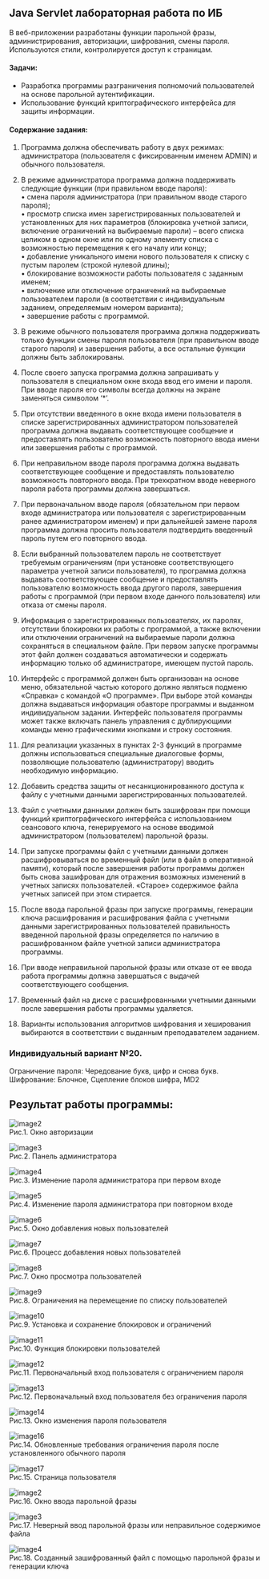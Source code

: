 ## Java Servlet лабораторная работа по ИБ

В веб-приложении разработаны функции парольной фразы, администрирования, авторизации, шифрования, смены пароля. Используются стили, контролируется доступ к страницам.

#### Задачи: 
- Разработка программы разграничения полномочий пользователей на основе парольной аутентификации.
- Использование функций криптографического интерфейса для защиты информации.

#### Содержание задания:
1. Программа должна обеспечивать работу в двух режимах: администратора
(пользователя с фиксированным именем ADMIN) и обычного пользователя.

2. В режиме администратора программа должна поддерживать следующие функции (при правильном вводе пароля): <br />
•	смена пароля администратора (при правильном вводе старого пароля); <br />
•	просмотр списка имен зарегистрированных пользователей и установленных для них параметров (блокировка учетной записи, включение ограничений на выбираемые пароли) – всего списка целиком в одном окне или по одному элементу списка с возможностью перемещения к его началу или концу; <br />
•	добавление уникального имени нового пользователя к списку с пустым паролем (строкой нулевой длины); <br />
•	блокирование возможности работы пользователя с заданным именем; <br />
•	включение или отключение ограничений на выбираемые пользователем пароли (в соответствии с индивидуальным заданием, определяемым номером варианта); <br />
•	завершение работы с программой. <br />

3. В режиме обычного пользователя программа должна поддерживать только
функции смены пароля пользователя (при правильном вводе старого пароля) и
завершения работы, а все остальные функции должны быть заблокированы.

4. После своего запуска программа должна запрашивать у пользователя в
специальном окне входа ввод его имени и пароля. При вводе пароля его
символы всегда должны на экране заменяться символом ‘*’.

5. При отсутствии введенного в окне входа имени пользователя в списке
зарегистрированных администратором пользователей программа должна
выдавать соответствующее сообщение и предоставлять пользователю
возможность повторного ввода имени или завершения работы с программой.

6. При неправильном вводе пароля программа должна выдавать
соответствующее сообщение и предоставлять пользователю возможность
повторного ввода. При трехкратном вводе неверного пароля работа программы
должна завершаться.

7. При первоначальном вводе пароля (обязательном при первом входе
администратора или пользователя с зарегистрированным ранее
администратором именем) и при дальнейшей замене пароля программа должна
просить пользователя подтвердить введенный пароль путем его повторного
ввода.

8. Если выбранный пользователем пароль не соответствует требуемым
ограничениям (при установке соответствующего параметра учетной записи
пользователя), то программа должна выдавать соответствующее сообщение и
предоставлять пользователю возможность ввода другого пароля, завершения
работы с программой (при первом входе данного пользователя) или отказа от
смены пароля.

9. Информация о зарегистрированных пользователях, их паролях, отсутствии
блокировки их работы с программой, а также включении или отключении
ограничений на выбираемые пароли должна сохраняться в специальном файле.
При первом запуске программы этот файл должен создаваться автоматически и
содержать информацию только об администраторе, имеющем пустой пароль.

10. Интерфейс с программой должен быть организован на основе меню,
обязательной частью которого должно являться подменю «Справка» с командой «О программе». При выборе этой команды должна выдаваться информация обавторе программы и выданном индивидуальном задании. Интерфейс пользователя программы может также включать панель управления с дублирующими команды меню графическими кнопками и строку состояния.

11. Для реализации указанных в пунктах 2-3 функций в программе должны
использоваться специальные диалоговые формы, позволяющие пользователю
(администратору) вводить необходимую информацию.

12.	Добавить средства защиты от несанкционированного доступа к файлу с учетными данными зарегистрированных пользователей.

13.	Файл с учетными данными должен быть зашифрован при помощи функций криптографического интерфейса с использованием сеансового ключа, генерируемого на основе вводимой администратором (пользователем) парольной фразы.

14. При запуске программы файл с учетными данными должен расшифровываться во временный файл (или в файл в оперативной памяти), который после завершения работы программы должен быть снова зашифрован для отражения возможных изменений в учетных записях пользователей. «Старое» содержимое файла учетных записей при этом стирается.

15. После ввода парольной фразы при запуске программы, генерации ключа расшифрования и расшифрования файла с учетными данными зарегистрированных пользователей правильность введенной парольной фразы определяется по наличию в расшифрованном файле учетной записи администратора программы.

16. При вводе неправильной парольной фразы или отказе от ее ввода работа программы должна завершаться с выдачей соответствующего сообщения.

17. Временный файл на диске с расшифрованными учетными данными после завершения работы программы удаляется.

18. Варианты использования алгоритмов шифрования и хеширования выбираются в соответствии с выданным преподавателем заданием.


### Индивидуальный вариант №20. <br />
Ограничение пароля: Чередование букв, цифр и снова букв. <br />
Шифрование: Блочное,	Сцепление блоков шифра,	MD2 <br />



 
## Результат работы программы:

![image2](https://github.com/Duletun/servlet_Test/assets/76465730/bdb2d01a-f904-4e5d-9ffa-36c280549c54) <br />
Рис.1. Окно авторизации <br />


![image3](https://github.com/Duletun/servlet_Test/assets/76465730/4d6da4f5-5198-4ebb-a9e1-af2748317325) <br />
Рис.2. Панель администратора<br />


![image4](https://github.com/Duletun/servlet_Test/assets/76465730/5535fac5-0358-4e14-927b-f437660c20a9) <br />
Рис.3. Изменение пароля администратора при первом входе <br />


![image5](https://github.com/Duletun/servlet_Test/assets/76465730/4ce295e2-7e1a-4e39-9e99-c0cfdf34ef9b) <br />
Рис.4. Изменение пароля администратора при повторном входе <br />


![image6](https://github.com/Duletun/servlet_Test/assets/76465730/9684f9e6-f960-424d-a17a-2e10a1aeb054) <br />
Рис.5. Окно добавления новых пользователей <br />


![image7](https://github.com/Duletun/servlet_Test/assets/76465730/5805a036-77fc-421c-a48c-a06a1805cd4a) <br />
Рис.6. Процесс добавления новых пользователей <br />


![image8](https://github.com/Duletun/servlet_Test/assets/76465730/ebf9a124-197d-4c4c-b48d-f125b818f2db) <br />
Рис.7. Окно просмотра пользователей <br />


![image9](https://github.com/Duletun/servlet_Test/assets/76465730/26c5de2c-a7cc-4371-b631-e5cb927c3c05) <br />
Рис.8. Ограничения на перемещение по списку пользователей <br />


![image10](https://github.com/Duletun/servlet_Test/assets/76465730/fef8921c-8efe-433d-bb14-f9c94824f093) <br />
Рис.9. Установка и сохранение блокировок и ограничений <br />


![image11](https://github.com/Duletun/servlet_Test/assets/76465730/5b9f4c48-9230-4ef5-b312-475067e389ba) <br />
Рис.10. Функция блокировки пользователей <br />


![image12](https://github.com/Duletun/servlet_Test/assets/76465730/55cd83fe-cd46-4dbf-a05b-419bf456abc4) <br />
Рис.11. Первоначальный вход пользователя с ограничением пароля <br />


![image13](https://github.com/Duletun/servlet_Test/assets/76465730/90f54985-2853-4547-a1e8-db823c59e26d) <br />
Рис.12. Первоначальный вход пользователя без ограничения пароля <br />


![image14](https://github.com/Duletun/servlet_Test/assets/76465730/3f14328a-066a-447a-8389-e787e15fda54) <br />
Рис.13. Окно изменения пароля пользователя <br />


![image16](https://github.com/Duletun/servlet_Test/assets/76465730/d2f2054b-4bbd-4dd9-ac9e-a09a2e782d0a) <br />
Рис.14. Обновленные требования ограничения пароля после установленного обычного пароля <br />


![image17](https://github.com/Duletun/servlet_Test/assets/76465730/c7768097-1165-4f34-bbda-0dffc290e587) <br />
Рис.15. Страница пользователя <br />


![image2](https://github.com/Duletun/servlet_Test/assets/76465730/7b40a582-6e66-4b55-b17d-8c691c97f255) <br />
Рис.16. Окно ввода парольной фразы <br />


![image3](https://github.com/Duletun/servlet_Test/assets/76465730/b9bbd34a-3183-42eb-86e9-200c64dcf2bf) <br />
Рис.17. Неверный ввод парольной фразы или неправильное содержимое файла <br />


![image4](https://github.com/Duletun/servlet_Test/assets/76465730/59a3cdb2-5b3e-4893-89e8-ea7b9d516023) <br />
Рис.18. Созданный зашифрованный файл с помощью парольной фразы и генерации ключа <br />



